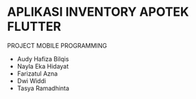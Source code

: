 # APLIKASI INVENTORY APOTEK FLUTTER

PROJECT MOBILE PROGRAMMING

- Audy Hafiza Bilqis
- Nayla Eka Hidayat
- Farizatul Azna
- Dwi Widdi
- Tasya Ramadhinta 
